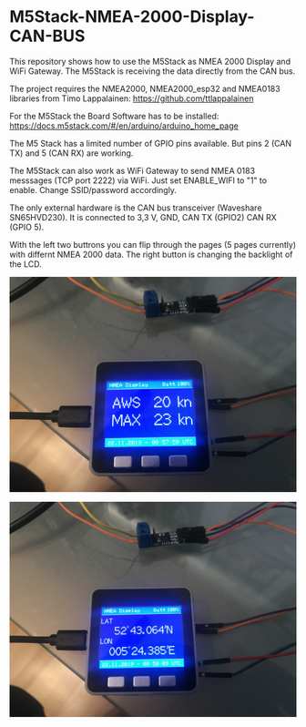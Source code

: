 # M5Stack-NMEA-2000-Display-CAN-BUS
This repository shows how to use the M5Stack as NMEA 2000 Display and WiFi Gateway. 
The M5Stack is receiving the data directly from the CAN bus.

The project requires the NMEA2000, NMEA2000_esp32 and NMEA0183 libraries from Timo Lappalainen: https://github.com/ttlappalainen

For the M5Stack the Board Software has to be installed: https://docs.m5stack.com/#/en/arduino/arduino_home_page

The M5 Stack has a limited number of GPIO pins available. But pins 2 (CAN TX) and 5 (CAN RX) are working.

The M5Stack can also work as WiFi Gateway to send NMEA 0183 messsages (TCP port 2222) via WiFi.
Just set ENABLE_WIFI to "1" to enable. Change SSID/password accordingly.

The only external hardware is the CAN bus transceiver (Waveshare SN65HVD230).
It is connected to 3,3 V, GND, CAN TX (GPIO2) CAN RX (GPIO 5).

With the left two buttrons you can flip through the pages (5 pages currently) with differnt NMEA 2000 data. The right button is changing the backlight of the LCD.

![Display1](https://github.com/AK-Homberger/M5Stack-NMEA-2000-Display-CAN-BUS/blob/master/IMG_1173.JPG)

![Display2](https://github.com/AK-Homberger/M5Stack-NMEA-2000-Display-CAN-BUS/blob/master/IMG_1174.JPG)
